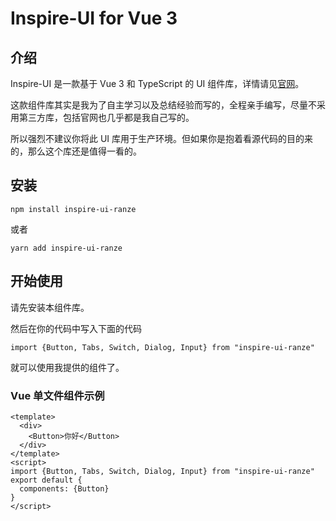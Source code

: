 # Inspire-UI for Vue 3

## 介绍
Inspire-UI 是一款基于 Vue 3 和 TypeScript 的 UI 组件库，详情请见[官网](https://ranze1129.github.io/Inspire-UI-website/)。

这款组件库其实是我为了自主学习以及总结经验而写的，全程亲手编写，尽量不采用第三方库，包括官网也几乎都是我自己写的。

所以强烈不建议你将此 UI 库用于生产环境。但如果你是抱着看源代码的目的来的，那么这个库还是值得一看的。

## 安装
```
npm install inspire-ui-ranze
```
或者
```
yarn add inspire-ui-ranze
```

## 开始使用
请先安装本组件库。

然后在你的代码中写入下面的代码
```
import {Button, Tabs, Switch, Dialog, Input} from "inspire-ui-ranze"
```
就可以使用我提供的组件了。

### Vue 单文件组件示例
```
<template>
  <div>
    <Button>你好</Button>
  </div>
</template>
<script>
import {Button, Tabs, Switch, Dialog, Input} from "inspire-ui-ranze"
export default {
  components: {Button}
}
</script>
```

